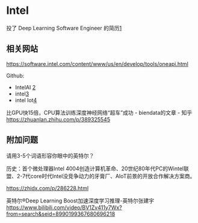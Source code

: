 # Intel


投了 Deep Learning Software Engineer 的简历[1]

## 相关网站

https://software.intel.com/content/www/us/en/develop/tools/oneapi.html

Github:

- IntelAI [2]
- intel[3]
- intel Iot[4]


比GPU快15倍，CPU算法训练深度神经网络“超车”成功 - biendata的文章 - 知乎
https://zhuanlan.zhihu.com/p/389325545

## 附加问题

请用3-5个词语形容你眼中的英特尔？

历史：首个微处理器Intel 4004创造计算机革命、20世纪80年代PC的Wintel联盟、2-7代core时代Intel没竞争动力的牙膏厂、AIoT前景的开放合作解决方案商。

https://zhidx.com/p/286228.html

英特尔®Deep Learning Boost加速深度学习推理-英特尔张建宇
https://www.bilibili.com/video/BV1Zv411y7Wx?from=search&seid=8990199367680696218

[1]: https://chinacampus.jobs.intel.cn/intel/position/detail?positionId=60cda0c3744a269193a5f4ea
[2]: https://github.com/IntelAI
[3]: https://github.com/intel
[4]: https://github.com/intel-iot-devkit
